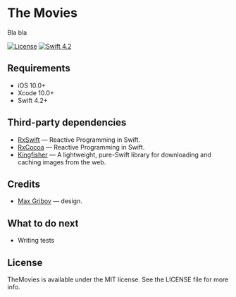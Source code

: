 # The Movies

Bla bla

[![License](https://img.shields.io/badge/license-MIT-green.svg?style=flat)](https://github.com/pchelnikov/TheMovies/blob/master/LICENSE)
[![Swift 4.2](https://img.shields.io/badge/swift-4.2-orange.svg)](https://github.com/pchelnikov/TheMovies)

## Requirements

- iOS 10.0+
- Xcode 10.0+
- Swift 4.2+

## Third-party dependencies

- [RxSwift](https://github.com/ReactiveX/RxSwift) — Reactive Programming in Swift.
- [RxCocoa](https://github.com/ReactiveX/RxSwift/tree/master/RxCocoa) — Reactive Programming in Swift.
- [Kingfisher](https://github.com/onevcat/Kingfisher) — A lightweight, pure-Swift library for downloading and caching images from the web.

## Credits

- [Max Gribov](https://github.com/maxgribov) — design.

## What to do next

* Writing tests

## License

TheMovies is available under the MIT license. See the LICENSE file for more info.